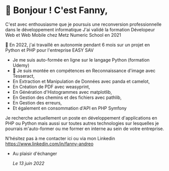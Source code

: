  # 👋 Bonjour ! C'est Fanny,

C'est avec enthousiasme que je poursuis une reconversion professionnelle dans le développement informatique
J'ai validé la formation Dévelopeur Web et Web Mobile chez Metz Numeric School en 2021

🌱 En 2022, j'ai travaillé en autonomie pendant 6 mois sur un projet en Python et PHP pour l'entreprise EASY SAV
- Je me suis auto-formée en ligne sur le langage Python (formation Udemy)
- 💞️ Je suis montée en compétences en Reconnaissance d'image avec Tesseract,
- En Extraction et Manipulation de Données avec panda et camelot,
- En Création de PDF avec weasyprint,
- En Génération d'Histogrammes avec matplotlib,
- En Gestion des chemins et des fichiers avec pathlib,
- En Gestion des erreurs,
- Et également en consommation d'API en PHP Symfony

Je recherche actuellement un poste en développement d'applications en PHP ou Python
mais aussi sur toutes autres technologies sur lesquelles je pourrais m'auto-former 
ou me former en interne au sein de votre entreprise.

N'hésitez pas à me contacter ici ou via mon Linkedin https://www.linkedin.com/in/fanny-andreo

- Au plaisir d'échanger

  <i>Le 13 juin 2022</i>



